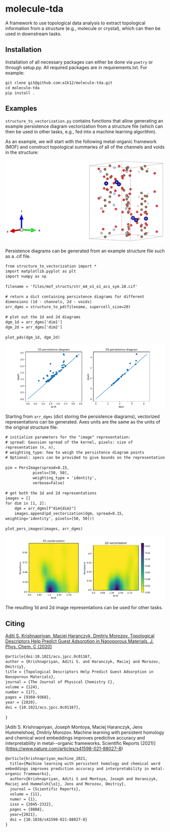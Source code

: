 # molecule-tda
A framework to use topological data analysis to extract topological information
from a structure (e.g., molecule or crystal), which can then be used in
downstream tasks.

## Installation

Installation of all necessary packages can either be done via `poetry` or through
setup.py. All required packages are in requirements.txt. For example:

```
git clone git@github.com:a1k12/molecule-tda.git
cd molecule-tda
pip install .
```

## Examples

`structure_to_vectorization.py` contains functions that allow generating
an example persistence diagram vectorization from a structure file
(which can then be used in other tasks, e.g., fed into a machine learning algorithm).

As an example, we will start with the following metal-organic framework (MOF) and
construct topological summaries of all of the channels and voids in the structure:

<img src="https://github.com/a1k12/molecule-tda/blob/main/figures/str_m4_o1_o1_acs_sym.10.png" width="500">

Persistence diagrams can be generated from an example structure file such as a .cif file.
```
from structure_to_vectorization import *
import matplotlib.pyplot as plt
import numpy as np

filename = 'files/mof_structs/str_m4_o1_o1_acs_sym.10.cif'

# return a dict containing persistence diagrams for different dimensions (1d - channels, 2d - voids)
arr_dgms = structure_to_pd(filename, supercell_size=20)

# plot out the 1d and 2d diagrams
dgm_1d = arr_dgms['dim1']
dgm_2d = arr_dgms['dim2']

plot_pds(dgm_1d, dgm_2d)
```
<img src="https://github.com/a1k12/molecule-tda/blob/main/figures/1d_2d_pers_diagrams.png" width="750">


Starting from `arr_dgms` (dict storing the persistence diagrams), vectorized representations
can be generated. Axes units are the same as the units of the original structure file:
```
# initialize parameters for the "image" representation:
# spread: Gaussian spread of the kernel, pixels: size of representation (n, n),
# weighting_type: how to weigh the persistence diagram points
# Optional: specs can be provided to give bounds on the representation

pim = PersImage(spread=0.15,
            pixels=[50, 50],
            weighting_type = 'identity',
            verbose=False)

# get both the 1d and 2d representations
images = []
for dim in [1, 2]:
    dgm = arr_dgms[f"dim{dim}"]
    images.append(pd_vectorization(dgm, spread=0.15, weighting='identity', pixels=[50, 50]))

plot_pers_images(images, arr_dgms)
```
<img src="https://github.com/a1k12/molecule-tda/blob/main/figures/1d_2d_pers_images.png" width="750">

The resulting 1d and 2d image representations can be used for other tasks.

## Citing

[Aditi S. Krishnapriyan, Maciej Haranczyk, Dmitriy Morozov. Topological Descriptors
Help Predict Guest Adsorption in Nanoporous Materials. J. Phys. Chem. C (2020)](https://pubs.acs.org/doi/abs/10.1021/acs.jpcc.0c01167)

```
@article{doi:10.1021/acs.jpcc.0c01167,
author = {Krishnapriyan, Aditi S. and Haranczyk, Maciej and Morozov, Dmitriy},
title = {Topological Descriptors Help Predict Guest Adsorption in Nanoporous Materials},
journal = {The Journal of Physical Chemistry C},
volume = {124},
number = {17},
pages = {9360-9368},
year = {2020},
doi = {10.1021/acs.jpcc.0c01167},

}
```
[Aditi S. Krishnapriyan, Joseph Montoya, Maciej Haranczyk, Jens Hummelshoej, Dmitriy Morozov.
Machine learning with persistent homology and chemical word embeddings improves predictive accuracy and interpretability in metal--organic frameworks. Scientific Reports (2021)] (https://www.nature.com/articles/s41598-021-88027-8)

```
@article{krishnapriyan_machine_2021,
  title={Machine learning with persistent homology and chemical word embeddings improves prediction accuracy and interpretability in metal-organic frameworks},
  author={Krishnapriyan, Aditi S and Montoya, Joseph and Haranczyk, Maciej and Hummelsh{\o}j, Jens and Morozov, Dmitriy},
  journal = {Scientific Reports},
  volume = {11},
  numer = {1},
  issn = {2045-2322},
  pages = {8888},
  year={2021},
  doi = {10.1038/s41598-021-88027-8}
}
```
